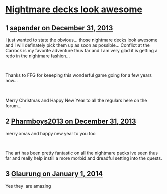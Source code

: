 # [Nightmare decks look awesome](https://community.fantasyflightgames.com/topic/96014-nightmare-decks-look-awesome/)

## 1 [sapender on December 31, 2013](https://community.fantasyflightgames.com/topic/96014-nightmare-decks-look-awesome/?do=findComment&comment=941734)

I just wanted to state the obvious... those nightmare decks look awesome and I will definately pick them up as soon as possible... Conflict at the Carrock is my favorite adventure thus far and I am very glad it is getting a redo in the nightmare fashion...

 

Thanks to FFG for keeeping this wonderful game going for a few years now...

 

Merry Christmas and Happy New Year to all the regulars here on the forum...

## 2 [Pharmboys2013 on December 31, 2013](https://community.fantasyflightgames.com/topic/96014-nightmare-decks-look-awesome/?do=findComment&comment=941773)

merry xmas and happy new year to you too

 

The art has been pretty fantastic on all the nightmare packs ive seen thus far and really help instill a more morbid and dreadful setting into the quests.

## 3 [Glaurung on January 1, 2014](https://community.fantasyflightgames.com/topic/96014-nightmare-decks-look-awesome/?do=findComment&comment=942369)

Yes they  are amazing

